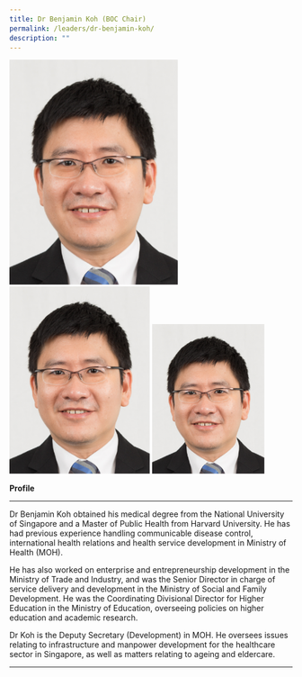 ```yaml
---
title: Dr Benjamin Koh (BOC Chair)
permalink: /leaders/dr-benjamin-koh/
description: ""
---
```

<img style="width:300px" src="/images/Leaders/dr%20benjamin%20koh.png">
<img style="width:250px" src="/images/Leaders/dr%20benjamin%20koh.png">
<img style="width:200px" src="/images/Leaders/dr%20benjamin%20koh.png">

**Profile**&nbsp;

* * *

Dr Benjamin Koh obtained his medical degree from the National University of Singapore and a Master of Public Health from Harvard University. He has had&nbsp;previous&nbsp;experience handling communicable disease control, international health relations and health service development in Ministry of Health (MOH).&nbsp;

He has also worked on enterprise and entrepreneurship development in the Ministry of Trade and&nbsp;Industry, and&nbsp;was the Senior Director in charge of service delivery and development in the Ministry of Social and Family Development. He was the Coordinating Divisional Director for Higher Education in the Ministry of Education, overseeing policies on higher education and academic research.&nbsp;

Dr Koh is the Deputy Secretary (Development) in MOH. He oversees issues relating to infrastructure and&nbsp;manpower&nbsp;development for the healthcare sector in Singapore, as well as matters relating to ageing and eldercare.

* * *